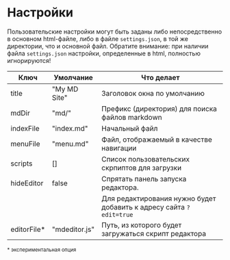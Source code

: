 # Настройки
Пользовательские настройки могут быть заданы либо непосредственно в основном html-файле, либо в файле `settings.json`, в той же директории, что и основной файл. Обратите внимание: при наличии файла `settings.json` настройки, определенные в html, полностью игнорируются!

| Ключ | Умолчание | Что делает |
|--|--|--|
| title | "My MD Site" | Заголовок окна по умолчанию |
| mdDir | "md/" |  Префикс (директория) для поиска файлов markdown |
| indexFile | "index.md" | Начальный файл |
| menuFile | "menu.md" | Файл, отображаемый в качестве навигации |
| scripts | [] | Список пользовательских скрпиптов для загрузки | 
| hideEditor | false | Спрятать панель запуска редактора. |\
| | |Для редактирования нужно будет добавить к адресу сайта `?edit=true`|
| editorFile* | "mdeditor.js" | Путь, из которого будет загружаться скрипт редактора |

<small>* экспериментальная опция</small>
